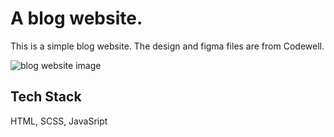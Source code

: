 # A blog website.

This is a simple blog website. The design and figma files are from Codewell.

![blog website image](https://user-images.githubusercontent.com/63976985/226126488-95841cba-909e-4164-8710-eeb60e3c5beb.jpg)

## Tech Stack

HTML, SCSS, JavaSript
